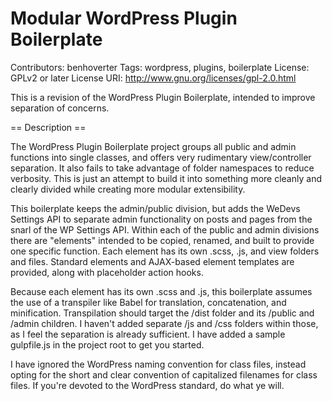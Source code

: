 # Modular WordPress Plugin Boilerplate

Contributors: benhoverter
Tags: wordpress, plugins, boilerplate
License: GPLv2 or later
License URI: http://www.gnu.org/licenses/gpl-2.0.html

This is a revision of the WordPress Plugin Boilerplate, intended to improve separation of concerns.


== Description ==

The WordPress Plugin Boilerplate project groups all public and admin functions into single classes, and offers very rudimentary
view/controller separation.  It also fails to take advantage of folder namespaces to reduce verbosity.  This is just an attempt to build it into something more cleanly and clearly divided while creating more modular extensibility.

This boilerplate keeps the admin/public division, but adds the WeDevs Settings API to separate admin functionality on posts and pages from the snarl of the WP Settings API.  Within each of the public and admin divisions there are "elements" intended to be copied, renamed, and built to provide one specific function.  Each element has its own .scss, .js, and view folders and files.  Standard elements and AJAX-based element templates are provided, along with placeholder action hooks.

Because each element has its own .scss and .js, this boilerplate assumes the use of a transpiler like Babel for translation, concatenation, and minification.  Transpilation should target the /dist folder and its /public and /admin children.  I haven't added separate /js and /css folders within those, as I feel the separation is already sufficient.  I have added a sample gulpfile.js in the project root to get you started.

I have ignored the WordPress naming convention for class files, instead opting for the short and clear convention of capitalized filenames for class files.  If you're devoted to the WordPress standard, do what ye will.
